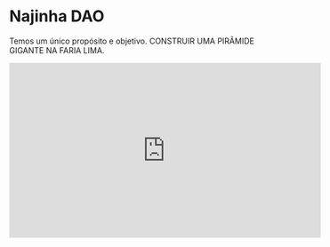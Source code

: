 # Najinha DAO

Temos um único propósito e objetivo. CONSTRUIR UMA PIRÂMIDE GIGANTE NA FARIA LIMA.

<div class="youtubeVideo flex items-center justify-center">
<iframe width="560" height="315" src="https://www.youtube.com/embed/videoseries?si=H7ARyiX3qgXrqRk7&amp;list=PLYdiPcp_gNWQaWe5dcuS8f_-OvYvqJrrs" title="YouTube video player" frameBorder="0" allow="accelerometer; autoplay; clipboard-write; encrypted-media; gyroscope; picture-in-picture; web-share" referrerPolicy="strict-origin-when-cross-origin" allowFullScreen></iframe>
</div>